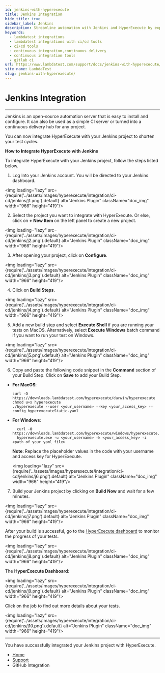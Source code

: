```yaml
---
id: jenkins-with-hyperexecute
title: Jenkins Integration
hide_title: true
sidebar_label: Jenkins
description: Streamline automation with Jenkins and HyperExecute by exploring LambdaTest's comprehensive support documentation.
keywords:
  - lambdatest integrations
  - lambdatest integrations with ci/cd tools
  - ci/cd tools
  - continuous integration,continuous delivery
  - continuous integration tools
  - gitlab ci
url: https://www.lambdatest.com/support/docs/jenkins-with-hyperexecute/
site_name: LambdaTest
slug: jenkins-with-hyperexecute/
---
```


<script type="application/ld+json"
      dangerouslySetInnerHTML={{ __html: JSON.stringify({
       "@context": "https://schema.org",
        "@type": "BreadcrumbList",
        "itemListElement": [{
          "@type": "ListItem",
          "position": 1,
          "name": "LambdaTest",
          "item": "https://www.lambdatest.com"
        },{
          "@type": "ListItem",
          "position": 2,
          "name": "Support",
          "item": "https://www.lambdatest.com/support/docs/"
        },{
          "@type": "ListItem",
          "position": 3,
          "name": "GitLab CI Integration",
          "item": "https://www.lambdatest.com/support/docs/jenkins-with-hyperexecute/"
        }]
      })
    }}
></script>

# Jenkins Integration
* * *
Jenkins is an open-source automation server that is easy to install and configure. It can also be used as a simple CI server or turned into a continuous delivery hub for any project.

You can now integrate HyperExecute with your Jenkins project to shorten your test cycles.


**How to Integrate HyperExecute with Jenkins**

To integrate HyperExecute with your Jenkins project, follow the steps listed below. 

1. Log Into your Jenkins account. You will be directed to your Jenkins dashboard. 

  <img loading="lazy" src={require('../assets/images/hyperexecute/integration/ci-cd/jenkins/j1.png').default} alt="Jenkins Plugin"  className="doc_img" width="966" height="419"/>


2. Select the project you want to integrate with HyperExecute. Or else, click on **+ New Item** on the left panel to create a new project. 

  <img loading="lazy" src={require('../assets/images/hyperexecute/integration/ci-cd/jenkins/j2.png').default} alt="Jenkins Plugin"  className="doc_img" width="966" height="419"/>

3. After opening your project, click on **Configure**.

  <img loading="lazy" src={require('../assets/images/hyperexecute/integration/ci-cd/jenkins/j3.png').default} alt="Jenkins Plugin"  className="doc_img" width="966" height="419"/>

4. Click on **Build Steps**. 

  <img loading="lazy" src={require('../assets/images/hyperexecute/integration/ci-cd/jenkins/j4.png').default} alt="Jenkins Plugin"  className="doc_img" width="966" height="419"/>


5. Add a new build step and select **Execute Shell** if you are running your tests on MacOS. Alternatively, select **Execute Windows** batch command if you want to run your test on Windows. 

  <img loading="lazy" src={require('../assets/images/hyperexecute/integration/ci-cd/jenkins/j5.png').default} alt="Jenkins Plugin"  className="doc_img" width="966" height="419"/>

6. Copy and paste the following code snippet in the **Command** section of your Build Step. Click on **Save** to add your Build Step. 

  - **For MacOS**:

      ```
      curl -O https://downloads.lambdatest.com/hyperexecute/darwin/hyperexecute
      chmod u+x hyperexecute
      ./hyperexecute --user <your_username> --key <your_access_key> --config hyperexecuteStatic.yaml
      ```
  - **For Windows**:

      ```
        curl -O https://downloads.lambdatest.com/hyperexecute/windows/hyperexecute.exe 
        hyperexecute.exe -u <your_username> -k <your_access_key> -i <path_of_your_yaml_file>
      ```

    **Note**: Replace the placeholder values in the code with your username and access key for HyperExecute.

    <img loading="lazy" src={require('../assets/images/hyperexecute/integration/ci-cd/jenkins/j6.png').default} alt="Jenkins Plugin"  className="doc_img" width="966" height="419"/>

7. Build your Jenkins project by clicking on **Build Now** and wait for a few minutes.

  <img loading="lazy" src={require('../assets/images/hyperexecute/integration/ci-cd/jenkins/j7.png').default} alt="Jenkins Plugin"  className="doc_img" width="966" height="419"/>

  After your build is successful, go to the [HyperExecute dashboard](https://hyperexecute.lambdatest.com/hyperexecute) to monitor the progress of your tests.

  <img loading="lazy" src={require('../assets/images/hyperexecute/integration/ci-cd/jenkins/j8.png').default} alt="Jenkins Plugin"  className="doc_img" width="966" height="419"/>

  The **HyperExecute Dashboard**: 

  <img loading="lazy" src={require('../assets/images/hyperexecute/integration/ci-cd/jenkins/j9.png').default} alt="Jenkins Plugin"  className="doc_img" width="966" height="419"/>

  Click on the job to find out more details about your tests. 

  <img loading="lazy" src={require('../assets/images/hyperexecute/integration/ci-cd/jenkins/j10.png').default} alt="Jenkins Plugin"  className="doc_img" width="966" height="419"/>

* * *
You have successfully integrated your Jenkins project with HyperExecute. 




<nav aria-label="breadcrumbs">
  <ul className="breadcrumbs">
    <li className="breadcrumbs__item">
      <a className="breadcrumbs__link" href="https://www.lambdatest.com">
        Home
      </a>
    </li>
    <li className="breadcrumbs__item">
      <a className="breadcrumbs__link" target="_self" href="https://www.lambdatest.com/support/docs/">
        Support
      </a>
    </li>
    <li className="breadcrumbs__item breadcrumbs__item--active">
      <span className="breadcrumbs__link">
        GitHub Integration
      </span>
    </li>
  </ul>
</nav>
